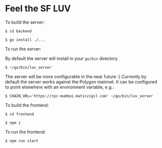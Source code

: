 # Feel the SF LUV

To build the server:

```
$ cd backend
```

```
$ go install ./...
```

To run the server:

By default the server will install in your `go/bin` directory

```
$ ~/go/bin/luv_server
```

The server will be more configurable in the near future :) 
Currently by default the server works against the Polygon mainnet.
It can be configured to point elsewhere with an environment variable, e.g.:

```
$ CHAIN_URL='https://rpc-mumbai.maticvigil.com' ~/go/bin/luv_server
```



To build the frontend:

```
$ cd frontend
```

```
$ npm i
```

To run the frontend:

```
$ npm run start
```
